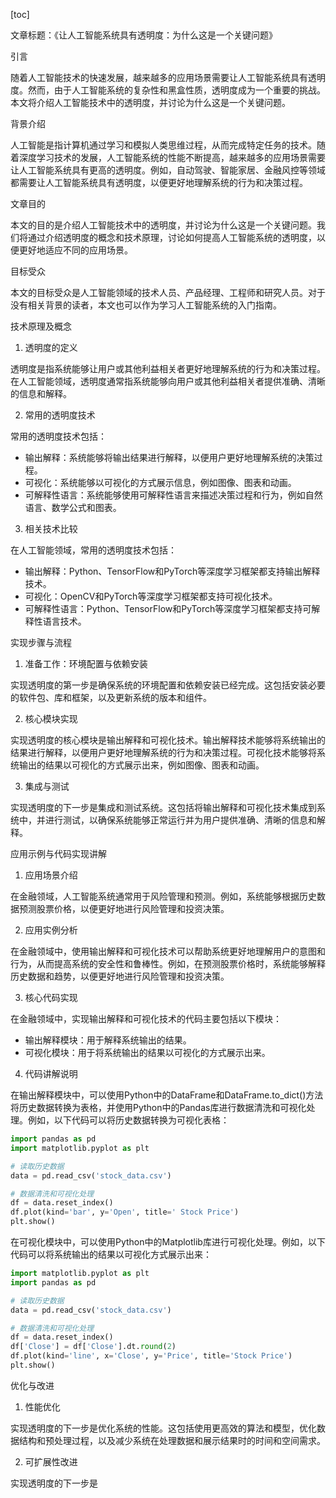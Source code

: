 
[toc]                    
                
                
文章标题：《让人工智能系统具有透明度：为什么这是一个关键问题》

引言

随着人工智能技术的快速发展，越来越多的应用场景需要让人工智能系统具有透明度。然而，由于人工智能系统的复杂性和黑盒性质，透明度成为一个重要的挑战。本文将介绍人工智能技术中的透明度，并讨论为什么这是一个关键问题。

背景介绍

人工智能是指计算机通过学习和模拟人类思维过程，从而完成特定任务的技术。随着深度学习技术的发展，人工智能系统的性能不断提高，越来越多的应用场景需要让人工智能系统具有更高的透明度。例如，自动驾驶、智能家居、金融风控等领域都需要让人工智能系统具有透明度，以便更好地理解系统的行为和决策过程。

文章目的

本文的目的是介绍人工智能技术中的透明度，并讨论为什么这是一个关键问题。我们将通过介绍透明度的概念和技术原理，讨论如何提高人工智能系统的透明度，以便更好地适应不同的应用场景。

目标受众

本文的目标受众是人工智能领域的技术人员、产品经理、工程师和研究人员。对于没有相关背景的读者，本文也可以作为学习人工智能系统的入门指南。

技术原理及概念

1. 透明度的定义

透明度是指系统能够让用户或其他利益相关者更好地理解系统的行为和决策过程。在人工智能领域，透明度通常指系统能够向用户或其他利益相关者提供准确、清晰的信息和解释。

2. 常用的透明度技术

常用的透明度技术包括：

- 输出解释：系统能够将输出结果进行解释，以便用户更好地理解系统的决策过程。
- 可视化：系统能够以可视化的方式展示信息，例如图像、图表和动画。
- 可解释性语言：系统能够使用可解释性语言来描述决策过程和行为，例如自然语言、数学公式和图表。

3. 相关技术比较

在人工智能领域，常用的透明度技术包括：

- 输出解释：Python、TensorFlow和PyTorch等深度学习框架都支持输出解释技术。
- 可视化：OpenCV和PyTorch等深度学习框架都支持可视化技术。
- 可解释性语言：Python、TensorFlow和PyTorch等深度学习框架都支持可解释性语言技术。

实现步骤与流程

1. 准备工作：环境配置与依赖安装

实现透明度的第一步是确保系统的环境配置和依赖安装已经完成。这包括安装必要的软件包、库和框架，以及更新系统的版本和组件。

2. 核心模块实现

实现透明度的核心模块是输出解释和可视化技术。输出解释技术能够将系统输出的结果进行解释，以便用户更好地理解系统的行为和决策过程。可视化技术能够将系统输出的结果以可视化的方式展示出来，例如图像、图表和动画。

3. 集成与测试

实现透明度的下一步是集成和测试系统。这包括将输出解释和可视化技术集成到系统中，并进行测试，以确保系统能够正常运行并为用户提供准确、清晰的信息和解释。

应用示例与代码实现讲解

1. 应用场景介绍

在金融领域，人工智能系统通常用于风险管理和预测。例如，系统能够根据历史数据预测股票价格，以便更好地进行风险管理和投资决策。

2. 应用实例分析

在金融领域中，使用输出解释和可视化技术可以帮助系统更好地理解用户的意图和行为，从而提高系统的安全性和鲁棒性。例如，在预测股票价格时，系统能够解释历史数据和趋势，以便更好地进行风险管理和投资决策。

3. 核心代码实现

在金融领域中，实现输出解释和可视化技术的代码主要包括以下模块：

- 输出解释模块：用于解释系统输出的结果。
- 可视化模块：用于将系统输出的结果以可视化的方式展示出来。

4. 代码讲解说明

在输出解释模块中，可以使用Python中的DataFrame和DataFrame.to\_dict()方法将历史数据转换为表格，并使用Python中的Pandas库进行数据清洗和可视化处理。例如，以下代码可以将历史数据转换为可视化表格：

```python
import pandas as pd
import matplotlib.pyplot as plt

# 读取历史数据
data = pd.read_csv('stock_data.csv')

# 数据清洗和可视化处理
df = data.reset_index()
df.plot(kind='bar', y='Open', title=' Stock Price')
plt.show()
```

在可视化模块中，可以使用Python中的Matplotlib库进行可视化处理。例如，以下代码可以将系统输出的结果以可视化方式展示出来：

```python
import matplotlib.pyplot as plt
import pandas as pd

# 读取历史数据
data = pd.read_csv('stock_data.csv')

# 数据清洗和可视化处理
df = data.reset_index()
df['Close'] = df['Close'].dt.round(2)
df.plot(kind='line', x='Close', y='Price', title='Stock Price')
plt.show()
```

优化与改进

1. 性能优化

实现透明度的下一步是优化系统的性能。这包括使用更高效的算法和模型，优化数据结构和预处理过程，以及减少系统在处理数据和展示结果时的时间和空间需求。

2. 可扩展性改进

实现透明度的下一步是

